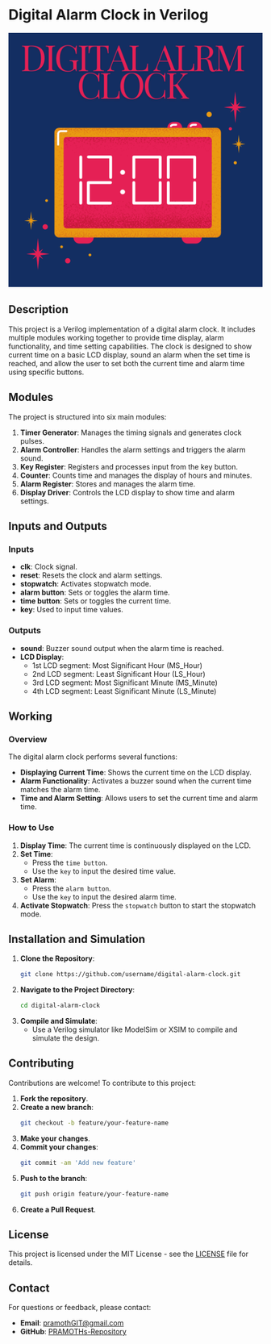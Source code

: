# Digital Alarm Clock in Verilog

![Project Logo](images/logo.png)

## Description

This project is a Verilog implementation of a digital alarm clock. It includes multiple modules working together to provide time display, alarm functionality, and time setting capabilities. The clock is designed to show current time on a basic LCD display, sound an alarm when the set time is reached, and allow the user to set both the current time and alarm time using specific buttons.

## Modules

The project is structured into six main modules:

1. **Timer Generator**: Manages the timing signals and generates clock pulses.
2. **Alarm Controller**: Handles the alarm settings and triggers the alarm sound.
3. **Key Register**: Registers and processes input from the key button.
4. **Counter**: Counts time and manages the display of hours and minutes.
5. **Alarm Register**: Stores and manages the alarm time.
6. **Display Driver**: Controls the LCD display to show time and alarm settings.

## Inputs and Outputs

### Inputs
- **clk**: Clock signal.
- **reset**: Resets the clock and alarm settings.
- **stopwatch**: Activates stopwatch mode.
- **alarm button**: Sets or toggles the alarm time.
- **time button**: Sets or toggles the current time.
- **key**: Used to input time values.

### Outputs
- **sound**: Buzzer sound output when the alarm time is reached.
- **LCD Display**:
  - 1st LCD segment: Most Significant Hour (MS_Hour)
  - 2nd LCD segment: Least Significant Hour (LS_Hour)
  - 3rd LCD segment: Most Significant Minute (MS_Minute)
  - 4th LCD segment: Least Significant Minute (LS_Minute)

## Working

### Overview
The digital alarm clock performs several functions:
- **Displaying Current Time**: Shows the current time on the LCD display.
- **Alarm Functionality**: Activates a buzzer sound when the current time matches the alarm time.
- **Time and Alarm Setting**: Allows users to set the current time and alarm time.

### How to Use
1. **Display Time**: The current time is continuously displayed on the LCD.
2. **Set Time**:
   - Press the `time button`.
   - Use the `key` to input the desired time value.
3. **Set Alarm**:
   - Press the `alarm button`.
   - Use the `key` to input the desired alarm time.
4. **Activate Stopwatch**: Press the `stopwatch` button to start the stopwatch mode.

## Installation and Simulation

1. **Clone the Repository**:
    ```bash
    git clone https://github.com/username/digital-alarm-clock.git
    ```
2. **Navigate to the Project Directory**:
    ```bash
    cd digital-alarm-clock
    ```
3. **Compile and Simulate**:
    - Use a Verilog simulator like ModelSim or XSIM to compile and simulate the design.

## Contributing

Contributions are welcome! To contribute to this project:

1. **Fork the repository**.
2. **Create a new branch**:
    ```bash
    git checkout -b feature/your-feature-name
    ```
3. **Make your changes**.
4. **Commit your changes**:
    ```bash
    git commit -am 'Add new feature'
    ```
5. **Push to the branch**:
    ```bash
    git push origin feature/your-feature-name
    ```
6. **Create a Pull Request**.

## License

This project is licensed under the MIT License - see the [LICENSE](LICENSE) file for details.

## Contact

For questions or feedback, please contact:

- **Email**: pramothGIT@gmail.com
- **GitHub**: [PRAMOTHs-Repository](https://github.com/PRAMOTHs-Repository)
